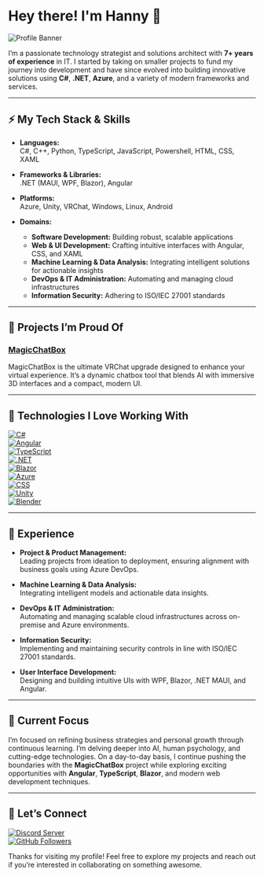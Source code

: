 # Hey there! I'm Hanny 👋

![Profile Banner](https://github.com/user-attachments/assets/4142f4ee-6341-4f65-849c-9c7d0e9ddb7c)

I’m a passionate technology strategist and solutions architect with **7+ years of experience** in IT. I started by taking on smaller projects to fund my journey into development and have since evolved into building innovative solutions using **C#**, **.NET**, **Azure**, and a variety of modern frameworks and services.

---

## ⚡ My Tech Stack & Skills

- **Languages:**  
  C#, C++, Python, TypeScript, JavaScript, Powershell, HTML, CSS, XAML

- **Frameworks & Libraries:**  
  .NET (MAUI, WPF, Blazor), Angular

- **Platforms:**  
  Azure, Unity, VRChat, Windows, Linux, Android

- **Domains:**  
  - **Software Development:** Building robust, scalable applications  
  - **Web & UI Development:** Crafting intuitive interfaces with Angular, CSS, and XAML  
  - **Machine Learning & Data Analysis:** Integrating intelligent solutions for actionable insights  
  - **DevOps & IT Administration:** Automating and managing cloud infrastructures  
  - **Information Security:** Adhering to ISO/IEC 27001 standards

---

## 🌟 Projects I’m Proud Of

### [MagicChatBox](https://github.com/BoiHanny/vrcosc-magicchatbox)
MagicChatBox is the ultimate VRChat upgrade designed to enhance your virtual experience. It’s a dynamic chatbox tool that blends AI with immersive 3D interfaces and a compact, modern UI.

---

## 🔧 Technologies I Love Working With

[![C#](https://img.shields.io/badge/C%23-239120?style=for-the-badge&logo=csharp&logoColor=white)](https://docs.microsoft.com/en-us/dotnet/csharp/)  
[![Angular](https://img.shields.io/badge/Angular-DD0031?style=for-the-badge&logo=angular&logoColor=white)](https://angular.dev/)  
[![TypeScript](https://img.shields.io/badge/TypeScript-3178C6?style=for-the-badge&logo=typescript&logoColor=white)](https://www.typescriptlang.org/)  
[![.NET](https://img.shields.io/badge/.NET-512BD4?style=for-the-badge&logo=dotnet&logoColor=white)](https://docs.microsoft.com/en-us/dotnet/)  
[![Blazor](https://img.shields.io/badge/Blazor-512BD4?style=for-the-badge&logo=dotnet&logoColor=white)](https://dotnet.microsoft.com/apps/aspnet/web-apps/blazor)  
[![Azure](https://img.shields.io/badge/Azure-0078D4?style=for-the-badge&logo=azuredevops&logoColor=white)](https://azure.microsoft.com/)  
[![CSS](https://img.shields.io/badge/CSS-1572B6?style=for-the-badge&logo=css3&logoColor=white)](https://developer.mozilla.org/en-US/docs/Web/CSS)  
[![Unity](https://img.shields.io/badge/Unity-100000?style=for-the-badge&logo=unity&logoColor=white)](https://unity.com/)  
[![Blender](https://img.shields.io/badge/Blender-F5792A?style=for-the-badge&logo=blender&logoColor=white)](https://blender.org)

---

## 🌟 Experience

- **Project & Product Management:**  
  Leading projects from ideation to deployment, ensuring alignment with business goals using Azure DevOps.

- **Machine Learning & Data Analysis:**  
  Integrating intelligent models and actionable data insights.

- **DevOps & IT Administration:**  
  Automating and managing scalable cloud infrastructures across on-premise and Azure environments.

- **Information Security:**  
  Implementing and maintaining security controls in line with ISO/IEC 27001 standards.

- **User Interface Development:**  
  Designing and building intuitive UIs with WPF, Blazor, .NET MAUI, and Angular.

---

## 🚀 Current Focus

I’m focused on refining business strategies and personal growth through continuous learning. I’m delving deeper into AI, human psychology, and cutting-edge technologies. On a day-to-day basis, I continue pushing the boundaries with the **MagicChatBox** project while exploring exciting opportunities with **Angular**, **TypeScript**, **Blazor**, and modern web development techniques.

---

## 🤝 Let’s Connect

[![Discord Server](https://dcbadge.vercel.app/api/server/ZaSFwBfhvG)](https://discord.gg/ZaSFwBfhvG)  
[![GitHub Followers](https://img.shields.io/github/followers/BoiHanny?style=social)](https://github.com/BoiHanny?tab=followers)

Thanks for visiting my profile! Feel free to explore my projects and reach out if you’re interested in collaborating on something awesome.
